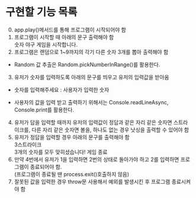 # 구현할 기능 목록

0. app.play()메서드를 통해 프로그램이 시작되어야 함
   <br>
1. 프로그램이 시작할 때 아래의 문구 출력해야 함
   <br/>
   숫자 야구 게임을 시작합니다.
   <br/>
2. 프로그램은 랜덤으로 1~9까지의 각기 다른 숫자 3개를 뽑아 출력해야 함

-   Random 값 추출은 Random.pickNumberInRange()를 활용한다.
    <br/>

3. 유저가 숫자를 입력하도록 아래의 문구를 띄우고 유저의 입력값을 받아옴

-   숫자를 입력해주세요 : 사용자가 입력한 숫자

-   사용자의 값을 입력 받고 출력하기 위해서는 Console.readLineAsync, Console.print를 활용한다.

4. 유저가 답을 입력할 때까지 유저의 입력값이 정답과 같은 자리 같은 숫자면 스트라이크를, 다른 자리 같은 숫자면 볼을, 하나도 없는 경우 낫싱을 출력할 수 있어야 함
   <br/>
5. 유저가 정답을 입력할 경우 아래의 문구를 출력해야 함
   <br/>
   3스트라이크
   <br/>
   3개의 숫자를 모두 맞히셨습니다! 게임 종료
   <br/>
6. 만약 4번에서 유저가 1을 입력하면 2번의 상태로 돌아가야 하고 2를 입력하면 프로그램이 종료되어야 함.
   <br/>
   (프로그램이 종료될 땐 process.exit()호출하지 않음)
   <br/>
7. 잘못된 값을 입력한 경우 throw문 사용해서 예외를 발생시킨 후 프로그램 종료시켜야 함
   <br/>
